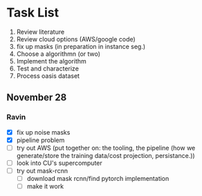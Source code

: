 # Task List
1. Review literature
2. Review cloud options (AWS/google code)
3. fix up masks (in preparation in instance seg.)
4. Choose a algorithmn (or two)
5. Implement the algorithm
6. Test and characterize
7. Process oasis dataset

## November 28
### Ravin
- [x] fix up noise masks
- [x] pipeline problem
- [ ] try out AWS (put together on: the tooling, the pipeline (how we generate/store the training data/cost projection, persistance.))
- [ ] look into CU's supercomputer
- [ ] try out mask-rcnn
	- [ ] download mask rcnn/find pytorch implementation
	- [ ] make it work
